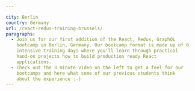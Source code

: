 ```yaml
---

city: Berlin
country: Germany
url: /react-redux-training-brussels/
paragraphs:
  - Join us for our first addition of the React, Redux, GraphQL
    bootcamp in Berlin, Germany. Our bootcamp format is made up of 6
    intensive training days where you'll learn through practical
    hand-on projects how to build production ready React
    applications.
  - Check out the 3 minute video on the left to get a feel for our
    bootcamps and here what some of our previous students think
    about the experience :-)
---
```

